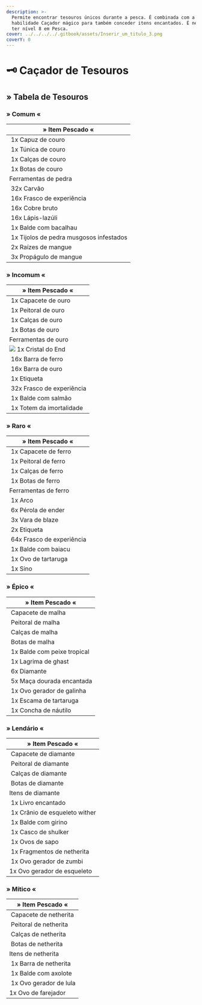 ```yaml
---
description: >-
  Permite encontrar tesouros únicos durante a pesca. É combinada com a
  habilidade Caçador mágico para também conceder itens encantados. É necessário
  ter nível 8 em Pesca.
cover: ../../../../.gitbook/assets/Inserir_um_titulo_3.png
coverY: 0
---
```


# 🗝️ Caçador de Tesouros

## » Tabela de Tesouros

### » Comum «

| » Item Pescado «                                                                                                              |
| ----------------------------------------------------------------------------------------------------------------------------- |
| <img src="../../../../.gitbook/assets/image (35) (1).png" alt="" data-size="line"> 1x Capuz de couro                          |
| <img src="../../../../.gitbook/assets/image (40) (1).png" alt="" data-size="line"> 1x Túnica de couro                         |
| <img src="../../../../.gitbook/assets/image (29) (1).png" alt="" data-size="line"> 1x Calças de couro                         |
| <img src="../../../../.gitbook/assets/image (43) (1).png" alt="" data-size="line"> 1x Botas de couro                          |
| Ferramentas de pedra                                                                                                          |
| <img src="../../../../.gitbook/assets/image (5) (1) (1).png" alt="" data-size="line"> 32x Carvão                              |
| <img src="../../../../.gitbook/assets/image (8) (1) (2).png" alt="" data-size="line"> 16x Frasco de experiência               |
| <img src="../../../../.gitbook/assets/image (4) (3).png" alt="" data-size="line"> 16x Cobre bruto                             |
| <img src="../../../../.gitbook/assets/image (10) (1) (4).png" alt="" data-size="line"> 16x Lápis-lazúli                       |
| <img src="../../../../.gitbook/assets/image (9) (1) (3).png" alt="" data-size="line"> 1x Balde com bacalhau                   |
| <img src="../../../../.gitbook/assets/image (1) (1) (3).png" alt="" data-size="line"> 1x Tijolos de pedra musgosos infestados |
| <img src="../../../../.gitbook/assets/image (7) (3).png" alt="" data-size="line"> 2x Raízes de mangue                         |
| <img src="../../../../.gitbook/assets/image (3) (1) (1) (2).png" alt="" data-size="line"> 3x Propágulo de mangue              |

### » Incomum «

| » Item Pescado «                                                                                                |
| --------------------------------------------------------------------------------------------------------------- |
| <img src="../../../../.gitbook/assets/image (41) (1).png" alt="" data-size="line"> 1x Capacete de ouro          |
| <img src="../../../../.gitbook/assets/image (34) (1) (1).png" alt="" data-size="line"> 1x Peitoral de ouro      |
| <img src="../../../../.gitbook/assets/image (6) (1) (1).png" alt="" data-size="line"> 1x Calças de ouro         |
| <img src="../../../../.gitbook/assets/image (28) (1).png" alt="" data-size="line"> 1x Botas de ouro             |
| Ferramentas de ouro                                                                                             |
| ![](<../../../../.gitbook/assets/image (45) (1).png>) 1x Cristal do End                                         |
| <img src="../../../../.gitbook/assets/image (42) (2).png" alt="" data-size="line"> 16x Barra de ferro           |
| <img src="../../../../.gitbook/assets/image (14) (2).png" alt="" data-size="line"> 16x Barra de ouro            |
| <img src="../../../../.gitbook/assets/image (16) (1).png" alt="" data-size="line"> 1x Etiqueta                  |
| <img src="../../../../.gitbook/assets/image (8) (1) (2).png" alt="" data-size="line"> 32x Frasco de experiência |
| <img src="../../../../.gitbook/assets/image (2) (1) (3).png" alt="" data-size="line"> 1x Balde com salmão       |
| <img src="../../../../.gitbook/assets/image (19) (1).png" alt="" data-size="line"> 1x Totem da imortalidade     |

### » Raro «

| » Item Pescado «                                                                                                |
| --------------------------------------------------------------------------------------------------------------- |
| <img src="../../../../.gitbook/assets/image (7) (1) (3).png" alt="" data-size="line"> 1x Capacete de ferro      |
| <img src="../../../../.gitbook/assets/image (32) (1).png" alt="" data-size="line"> 1x Peitoral de ferro         |
| <img src="../../../../.gitbook/assets/image (31) (1) (1).png" alt="" data-size="line"> 1x Calças de ferro       |
| <img src="../../../../.gitbook/assets/image (39) (1).png" alt="" data-size="line"> 1x Botas de ferro            |
| Ferramentas de ferro                                                                                            |
| <img src="../../../../.gitbook/assets/image (10) (2).png" alt="" data-size="line"> 1x Arco                      |
| <img src="../../../../.gitbook/assets/image (13) (1).png" alt="" data-size="line"> 6x Pérola de ender           |
| <img src="../../../../.gitbook/assets/image (52) (1) (1).png" alt="" data-size="line"> 3x Vara de blaze         |
| <img src="../../../../.gitbook/assets/image (16) (1).png" alt="" data-size="line"> 2x Etiqueta                  |
| <img src="../../../../.gitbook/assets/image (8) (1) (2).png" alt="" data-size="line"> 64x Frasco de experiência |
| <img src="../../../../.gitbook/assets/image (49) (1).png" alt="" data-size="line"> 1x Balde com baiacu          |
|  <img src="../../../../.gitbook/assets/image (50) (1).png" alt="" data-size="line"> 1x Ovo de tartaruga         |
| <img src="../../../../.gitbook/assets/image (11) (2).png" alt="" data-size="line"> 1x Sino                      |

### » Épico «

| » Item Pescado «                                                                                               |
| -------------------------------------------------------------------------------------------------------------- |
| <img src="../../../../.gitbook/assets/image (42) (1) (1).png" alt="" data-size="line"> Capacete de malha       |
| <img src="../../../../.gitbook/assets/image (44) (1).png" alt="" data-size="line"> Peitoral de malha           |
| <img src="../../../../.gitbook/assets/image (33) (1) (1).png" alt="" data-size="line"> Calças de malha         |
| <img src="../../../../.gitbook/assets/image (37) (1).png" alt="" data-size="line"> Botas de malha              |
| <img src="../../../../.gitbook/assets/image (48) (1).png" alt="" data-size="line"> 1x Balde com peixe tropical |
| <img src="../../../../.gitbook/assets/image (31) (1).png" alt="" data-size="line"> 1x Lagrima de ghast         |
| <img src="../../../../.gitbook/assets/image (26) (2).png" alt="" data-size="line"> 6x Diamante                 |
| <img src="../../../../.gitbook/assets/image (34) (1).png" alt="" data-size="line"> 5x Maça dourada encantada   |
|  <img src="../../../../.gitbook/assets/image (6) (4).png" alt="" data-size="line"> 1x Ovo gerador de galinha   |
| <img src="../../../../.gitbook/assets/image (53) (1).png" alt="" data-size="line"> 1x Escama de tartaruga      |
| <img src="../../../../.gitbook/assets/image (7) (1) (1).png" alt="" data-size="line"> 1x Concha de náutilo     |

### » Lendário «

| » Item Pescado «                                                                                                 |
| ---------------------------------------------------------------------------------------------------------------- |
| <img src="../../../../.gitbook/assets/image (2) (3) (2).png" alt="" data-size="line"> Capacete de diamante       |
| <img src="../../../../.gitbook/assets/image (26) (1) (1).png" alt="" data-size="line"> Peitoral de diamante      |
| <img src="../../../../.gitbook/assets/image (27) (1).png" alt="" data-size="line"> Calças de diamante            |
| <img src="../../../../.gitbook/assets/image (30) (1).png" alt="" data-size="line"> Botas de diamante             |
| Itens de diamante                                                                                                |
| <img src="../../../../.gitbook/assets/image (15) (2).png" alt="" data-size="line"> 1x Livro encantado            |
| <img src="../../../../.gitbook/assets/image (21) (1).png" alt="" data-size="line"> 1x Crânio de esqueleto wither |
| <img src="../../../../.gitbook/assets/image (18) (1).png" alt="" data-size="line"> 1x Balde com girino           |
| <img src="../../../../.gitbook/assets/image (25) (2).png" alt="" data-size="line"> 1x Casco de shulker           |
| <img src="../../../../.gitbook/assets/image (47) (1).png" alt="" data-size="line"> 1x Ovos de sapo               |
| <img src="../../../../.gitbook/assets/image (46) (1).png" alt="" data-size="line"> 1x Fragmentos de netherita    |
| <img src="../../../../.gitbook/assets/image (3) (3).png" alt="" data-size="line"> 1x Ovo gerador de zumbi        |
| <img src="../../../../.gitbook/assets/image (30) (2).png" alt="" data-size="line">1x Ovo gerador de esqueleto    |

### » Mítico «

| » Item Pescado «                                                                                            |
| ----------------------------------------------------------------------------------------------------------- |
| <img src="../../../../.gitbook/assets/image (36) (1).png" alt="" data-size="line"> Capacete de netherita    |
| <img src="../../../../.gitbook/assets/image (8) (2) (2).png" alt="" data-size="line"> Peitoral de netherita |
| <img src="../../../../.gitbook/assets/image (38) (1).png" alt="" data-size="line"> Calças de netherita      |
| <img src="../../../../.gitbook/assets/image (1) (3).png" alt="" data-size="line"> Botas de netherita        |
| Itens de netherita                                                                                          |
| <img src="../../../../.gitbook/assets/image (7) (4).png" alt="" data-size="line"> 1x Barra de netherita     |
| <img src="../../../../.gitbook/assets/image (5) (3).png" alt="" data-size="line"> 1x Balde com axolote      |
| <img src="../../../../.gitbook/assets/image (1) (4).png" alt="" data-size="line"> 1x Ovo gerador de lula    |
| <img src="../../../../.gitbook/assets/image (105).png" alt="" data-size="line">1x Ovo de farejador          |
